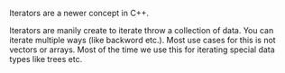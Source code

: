 Iterators are a newer concept in C++. 

Iterators are manily create to iterate throw a collection of data. You can iterate multiple ways (like backword etc.). Most use cases for this is not vectors or arrays. Most of the time we use this for iterating special data types like trees etc. 